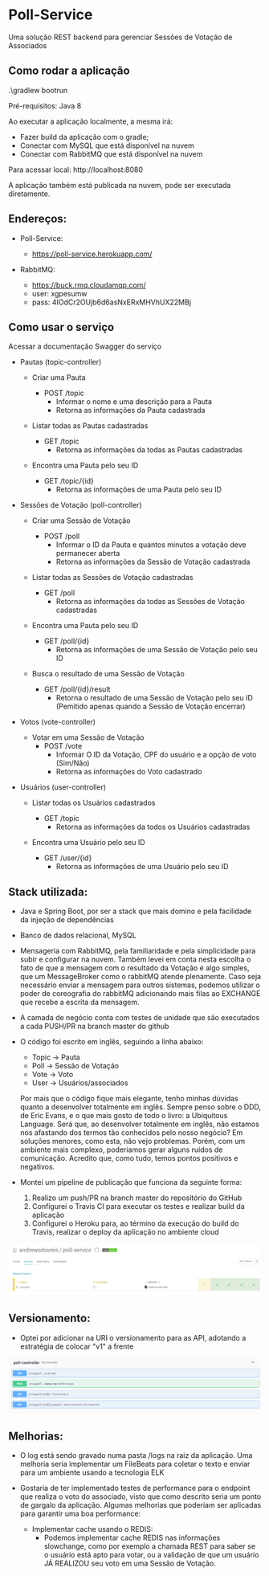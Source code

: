 # Poll-Service

Uma solução REST backend para gerenciar Sessões de Votação de Associados

## Como rodar a aplicação

.\gradlew bootrun

Pré-requisitos: Java 8

Ao executar a aplicação localmente, a mesma irá:
- Fazer build da aplicação com o gradle;
- Conectar com MySQL que está disponível na nuvem
- Conectar com RabbitMQ que está disponível na nuvem

Para acessar local: http://localhost:8080

A aplicação também está publicada na nuvem, pode ser executada diretamente.

## Endereços:

- Poll-Service:
	- https://poll-service.herokuapp.com/

- RabbitMQ:
	- https://buck.rmq.cloudamqp.com/
	- user: xgpesumw
	- pass: 4IOdCr2OUjb6d6asNxERxMHVhUX22MBj

## Como usar o serviço

Acessar a documentação Swagger do serviço

- Pautas (topic-controller)
	- Criar uma Pauta
		- POST /topic
			- Informar o nome e uma descrição para a Pauta
			- Retorna as informações da Pauta cadastrada

	- Listar todas as Pautas cadastradas
		- GET /topic
			- Retorna as informações da todas as Pautas cadastradas
			
	- Encontra uma Pauta pelo seu ID
		- GET /topic/{id}
			- Retorna as informações de uma Pauta pelo seu ID


- Sessões de Votação (poll-controller)
	- Criar uma Sessão de Votação
		- POST /poll
			- Informar o ID da Pauta e quantos minutos a votação deve permanecer aberta
			- Retorna as informações da Sessão de Votação cadastrada
	
	- Listar todas as Sessões de Votação cadastradas
		- GET /poll
			- Retorna as informações da todas as Sessões de Votação cadastradas
			
	- Encontra uma Pauta pelo seu ID
		- GET /poll/{id}
			- Retorna as informações de uma Sessão de Votação pelo seu ID
			
	- Busca o resultado de uma Sessão de Votação
		- GET /poll/{id}/result
			- Retorna o resultado de uma Sessão de Votação pelo seu ID (Pemitido apenas quando a Sessão de Votação encerrar)

- Votos (vote-controller)
	- Votar em uma Sessão de Votação
		- POST /vote
			- Informar O ID da Votação, CPF do usuário e a opção de voto (Sim/Não)
			- Retorna as informações do Voto cadastrado

- Usuários (user-controller)
	- Listar todas os Usuários cadastrados
		- GET /topic
			- Retorna as informações da todos os Usuários cadastradas
			
	- Encontra uma Usuário pelo seu ID
		- GET /user/{id}
			- Retorna as informações de uma Usuário pelo seu ID


## Stack utilizada:

- Java e Spring Boot, por ser a stack que mais domino e pela facilidade da injeção de dependências

- Banco de dados relacional, MySQL

- Mensageria com RabbitMQ, pela familiaridade e pela simplicidade para subir e configurar na nuvem.
  Também levei em conta nesta escolha o fato de que a mensagem com o resultado da Votação é algo simples, que um MessageBroker como o rabbitMQ atende plenamente.
  Caso seja necessário enviar a mensagem para outros sistemas, podemos utilizar o poder de coreografia do rabbitMQ adicionando mais filas ao EXCHANGE que recebe a escrita da mensagem.

- A camada de negócio conta com testes de unidade que são executados a cada PUSH/PR na branch master do github

- O código foi escrito em inglês, seguindo a linha abaixo:
	- Topic -> Pauta
	- Poll	-> Sessão de Votação
	- Vote	-> Voto
	- User	-> Usuários/associados
  
  Por mais que o código fique mais elegante, tenho minhas dúvidas quanto a desenvolver totalmente em inglês. Sempre penso sobre o DDD, de Eric Evans, e o que mais gosto de todo o livro: a Ubiquitous Language.
  Será que, ao desenvolver totalmente em inglês, não estamos nos afastando dos termos tão conhecidos pelo nosso negócio?
  Em soluções menores, como esta, não vejo problemas. Porém, com um ambiente mais complexo, poderiamos gerar alguns ruídos de comunicação. Acredito que, como tudo, temos pontos positivos e negativos.

- Montei um pipeline de publicação que funciona da seguinte forma:
	1. Realizo um push/PR na branch master do repositório do GitHub
	2. Configurei o Travis CI para executar os testes e realizar build da aplicação
	3. Configurei o Heroku para, ao término da execução do build do Travis, realizar o deploy da aplicação no ambiente cloud

![Imagem com o builds do TravisCI](https://raw.githubusercontent.com/andrewsdosreis/poll-service/master/images/travisCi.png)

## Versionamento:

- Optei por adicionar na URI o versionamento para as API, adotando a estratégia de colocar "v1" a frente

![Imagem com o versionamento das API](https://raw.githubusercontent.com/andrewsdosreis/poll-service/master/images/api_version.png)

## Melhorias:

- O log está sendo gravado numa pasta /logs na raiz da aplicação. Uma melhoria seria implementar um FileBeats para coletar o texto e enviar para um ambiente usando a tecnologia ELK

- Gostaria de ter implementado testes de performance para o endpoint que realiza o voto do associado, visto que como descrito seria um ponto de gargalo da aplicação. Algumas melhorias que poderiam ser aplicadas para garantir uma boa performance:
	- Implementar cache usando o REDIS:
		- Podemos implementar cache REDIS nas informações slowchange, como por exemplo a chamada REST para saber se o usuário está apto para votar, ou a validação de que um usuário JÁ REALIZOU seu voto em uma Sessão de Votação.
